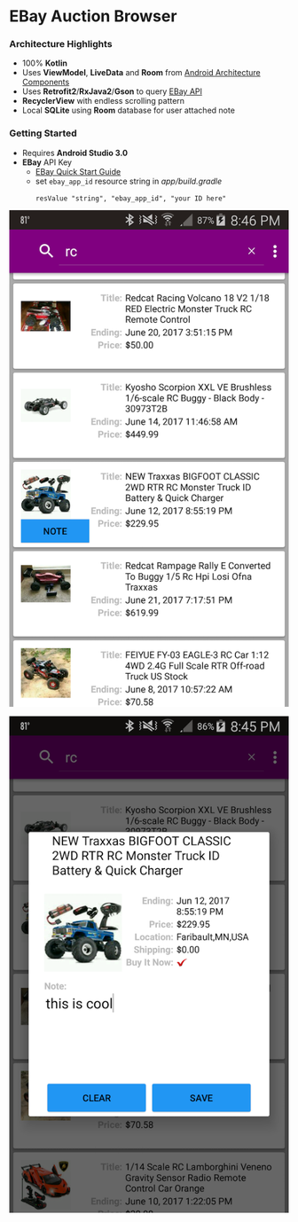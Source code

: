 # EBay Auction Browser

### Architecture Highlights
* 100% **Kotlin**
* Uses **ViewModel**, **LiveData** and  **Room** from [Android Architecture Components](https://developer.android.com/topic/libraries/architecture/index.html)
* Uses **Retrofit2**/**RxJava2**/**Gson** to query [EBay API](http://developer.ebay.com/Devzone/finding/CallRef/findItemsByKeywords.html)
* **RecyclerView** with endless scrolling pattern
* Local **SQLite**  using **Room** database for user attached note

### Getting Started
* Requires **Android Studio 3.0**
* **EBay** API Key
    * [EBay Quick Start Guide](https://go.developer.ebay.com/quick-start-guide)
    * set `ebay_app_id` resource string in  _app/build.gradle_
        ```
        resValue "string", "ebay_app_id", "your ID here"
        ```

![Screen Shot 1](./AuctionBrowser_ss1.png)

![Screen Shot 3](./AuctionBrowser_ss3.png)
